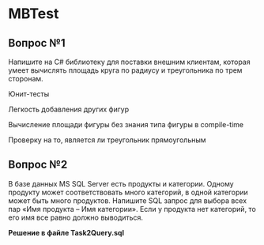 # MBTest
## Вопрос №1   

Напишите на C# библиотеку для поставки внешним клиентам, которая умеет вычислять площадь круга по радиусу и треугольника по трем сторонам.  

Юнит-тесты  

Легкость добавления других фигур  

Вычисление площади фигуры без знания типа фигуры в compile-time  

Проверку на то, является ли треугольник прямоугольным

## Вопрос №2  

В базе данных MS SQL Server есть продукты и категории. Одному продукту может соответствовать много категорий, в одной категории может быть много продуктов. Напишите SQL запрос для выбора всех пар «Имя продукта – Имя категории». Если у продукта нет категорий, то его имя все равно должно выводиться.  

**Решение в файле Task2Query.sql**
